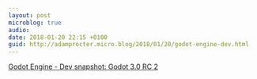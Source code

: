 ```yaml
---
layout: post
microblog: true
audio: 
date: 2018-01-20 22:15 +0100
guid: http://adamprocter.micro.blog/2018/01/20/godot-engine-dev.html
---
```

 [Godot Engine - Dev snapshot: Godot 3.0 RC 2](https://godotengine.org/article/dev-snapshot-godot-3-0-rc-2)
